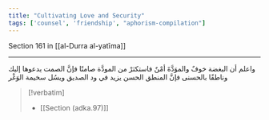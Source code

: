 ```yaml
---
title: "Cultivating Love and Security"
tags: ['counsel', 'friendship', "aphorism-compilation"]
---
```


 Section 161 in [[al-Durra al-yatīma]]

---
واعلم أن البغضة خوفٌ والموَدَّةَ أمْنٌ فاستكثرْ من المودَّة صامتًا فإنَّ الصمت يدعوها إليك وناطقًا بالحسنى فإنَّ المنطق الحسن يزيد في ود الصديق ويسُل سخيمة الوَغْر

> [!verbatim]
> - [[Section (adka.97)]]
